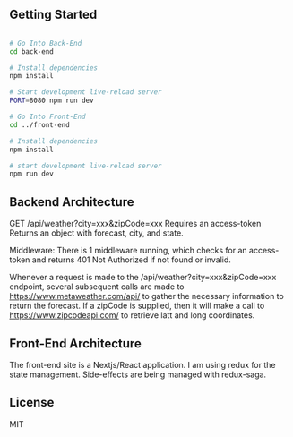 Getting Started
---------------

```sh

# Go Into Back-End
cd back-end

# Install dependencies
npm install

# Start development live-reload server
PORT=8080 npm run dev

# Go Into Front-End
cd ../front-end

# Install dependencies
npm install

# start development live-reload server
npm run dev

```

Backend Architecture
---------------

GET /api/weather?city=xxx&zipCode=xxx
Requires an access-token
Returns an object with forecast, city, and state.

Middleware:
There is 1 middleware running, which checks for an access-token and returns 401 Not Authorized if not found or invalid.

Whenever a request is made to the /api/weather?city=xxx&zipCode=xxx endpoint, several subsequent calls are made to  <https://www.metaweather.com/api/> to gather the necessary information to return the forecast. If a zipCode is supplied, then it will make a call to <https://www.zipcodeapi.com/> to retrieve latt and long coordinates.

Front-End Architecture
---------------

The front-end site is a Nextjs/React application. I am using redux for the state management. Side-effects are being managed with redux-saga.

License
-------

MIT

